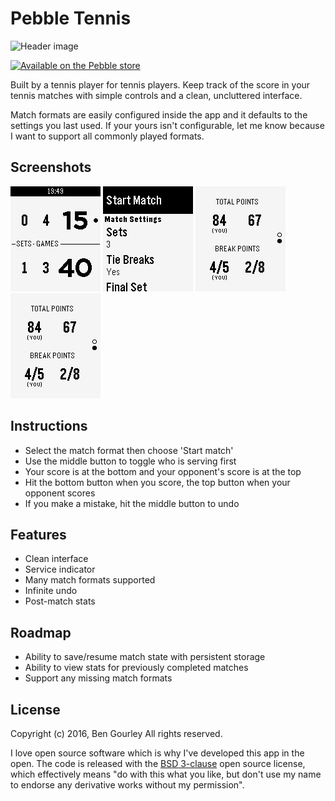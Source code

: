 # Pebble Tennis

![Header image](https://raw.githubusercontent.com/bengourley/pebble-tennis/master/graphics/header-image.png)

[![Available on the Pebble store](http://pblweb.com/badge/572a8209381261f35e00000a/orange/small)](https://apps.getpebble.com/en_US/application/572a8209381261f35e00000a)

Built by a tennis player for tennis players. Keep track of the score in your tennis matches with simple controls and a clean, uncluttered interface.

Match formats are easily configured inside the app and it defaults to the settings you last used. If your yours isn't configurable, let me know because I want to support all commonly played formats.

## Screenshots

![Match screenshot](https://raw.githubusercontent.com/bengourley/pebble-tennis/master/graphics/screenshot-match.png) ![Menu screenhot](https://raw.githubusercontent.com/bengourley/pebble-tennis/master/graphics/screenshot-menu.png) ![Summary/overview screenshot](https://raw.githubusercontent.com/bengourley/pebble-tennis/master/graphics/screenshot-points.png) ![Summary/points screenshot](https://raw.githubusercontent.com/bengourley/pebble-tennis/master/graphics/screenshot-points.png)


## Instructions

- Select the match format then choose 'Start match'
- Use the middle button to toggle who is serving first
- Your score is at the bottom and your opponent's score is at the top
- Hit the bottom button when you score, the top button when your opponent scores
- If you make a mistake, hit the middle button to undo

## Features

- Clean interface
- Service indicator
- Many match formats supported
- Infinite undo
- Post-match stats

## Roadmap

- Ability to save/resume match state with persistent storage
- Ability to view stats for previously completed matches
- Support any missing match formats

## License

Copyright (c) 2016, Ben Gourley
All rights reserved.

I love open source software which is why I've developed this app in the open. The
code is released with the [BSD 3-clause](/LICENSE.md) open source license,
which effectively means "do with this what you like, but don't use my name to endorse
any derivative works without my permission".
